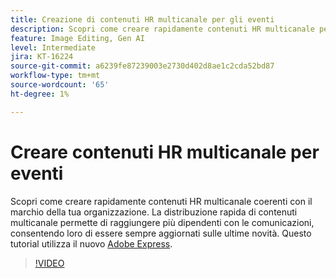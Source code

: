 ```yaml
---
title: Creazione di contenuti HR multicanale per gli eventi
description: Scopri come creare rapidamente contenuti HR multicanale per eventi
feature: Image Editing, Gen AI
level: Intermediate
jira: KT-16224
source-git-commit: a6239fe87239003e2730d402d8ae1c2cda52bd87
workflow-type: tm+mt
source-wordcount: '65'
ht-degree: 1%

---
```


# Creare contenuti HR multicanale per eventi

Scopri come creare rapidamente contenuti HR multicanale coerenti con il marchio della tua organizzazione. La distribuzione rapida di contenuti multicanale permette di raggiungere più dipendenti con le comunicazioni, consentendo loro di essere sempre aggiornati sulle ultime novità. Questo tutorial utilizza il nuovo [Adobe Express](https://www.adobe.com/express/).

>[!VIDEO](https://video.tv.adobe.com/v/3434605?quality=12&learn=on&hidetitle=true&captions=ita)
